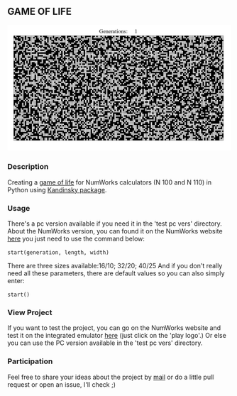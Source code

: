 ## GAME OF LIFE

![](assets/LifeGame.gif)

### Description
Creating a [game of life](https://en.wikipedia.org/wiki/Conway%27s_Game_of_Life) for NumWorks calculators (N 100 and N 110) in Python using [Kandinsky package](https://www.numworks.com/fr/ressources/python/activites/kandinsky/).

### Usage
There's a pc version available if you need it in the 'test pc vers' directory.
About the NumWorks version, you can found it on the NumWorks website [here](https://my.numworks.com/python/ciel/conway) you just need to use the command below:
```
start(generation, length, width)
```
There are three sizes available:16/10; 32/20; 40/25
And if you don't really need all these parameters, there are default values so you can also simply enter:
```
start()
```
### View Project
If you want to test the project, you can go on the NumWorks website and test it on the integrated emulator [here](https://my.numworks.com/python/ciel/conway) (just click on the 'play logo'.) Or else you can use the PC version available in the 'test pc vers' directory.

### Participation
Feel free to share your ideas about the project by [mail](poire.erwan2005@gmail.com) or do a little pull request or open an issue, I'll check ;)

